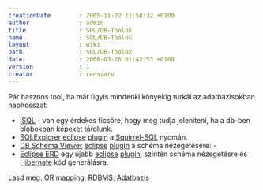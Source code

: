 ```yaml
---
creationDate        : 2005-11-22 11:58:32 +0100 
author              : admin 
title               : SQL/DB-Toolok 
name                : SQL/DB-Toolok 
layout              : wiki 
path                : SQL/DB-Toolok 
date                : 2006-03-26 01:42:53 +0100 
version             : 1 
creator             : renszarv 
---
```

Pár hasznos tool, ha már úgyis mindenki könyékig turkál az adatbázisokban naphosszat:

*   [iSQL](http://www.isqlviewer.com/) - van egy érdekes ficsöre, hogy meg tudja jeleniteni, ha a db-ben blobokban képeket tárolunk.
*   [SQLExplorer](http://sourceforge.net/projects/eclipsesql) [eclipse](../Eclipse.html) [plugin](../plugin.html)  a [Squirrel-SQL](../Squirrel-SQL.html) nyomán.
*   [DB Schema Viewer](http://dbschemaviewer.sourceforge.net/) [eclipse](../Eclipse.html) [plugin](../plugin.html) a schéma nézegetésére:  - 
*   [Eclipse ERD](http://sourceforge.net/projects/eclipse-erd) egy újabb [eclipse](../Eclipse.html) [plugin](../plugin.html), szintén schéma nézegetésre és [Hibernate](../Hibernate.html) kód generálásra. 

Lasd meg: [OR mapping](../OR%20Mapping.html), [RDBMS](../RDBMS.html), [Adatbazis](../Adatbazis.html)

